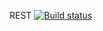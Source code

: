 REST
[![Build status](https://ci.appveyor.com/api/projects/status/0cyb3rkcv596mn4y?svg=true)](https://ci.appveyor.com/project/Anastasiya/rest)